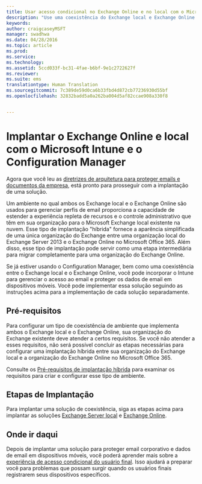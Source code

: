 ```yaml
---
title: Usar acesso condicional no Exchange Online e no local com o Microsoft Intune e o Configuration Manager
description: "Use uma coexistência do Exchange local e Exchange Online juntamente com o Configuration Manager e o Intune para gerenciar o acesso ao email e proteger os dados de email em dispositivos móveis."
keywords: 
author: craigcaseyMSFT
manager: swadhwa
ms.date: 04/28/2016
ms.topic: article
ms.prod: 
ms.service: 
ms.technology: 
ms.assetid: 5ccd033f-bc31-4fae-b6bf-9e1c2722627f
ms.reviewer: 
ms.suite: ems
translationtype: Human Translation
ms.sourcegitcommit: 7c389de59d0ca6b33fbd4d872cb77236930d55bf
ms.openlocfilehash: 32832badd5a0a262ba004d5af82ccae908a330f8


---
```


# Implantar o Exchange Online e local com o Microsoft Intune e o Configuration Manager
Agora que você leu as [diretrizes de arquitetura para proteger emails e documentos da empresa](architecture-guidance-for-protecting-company-email-and-documents.md), está pronto para prosseguir com a implantação de uma solução.

Um ambiente no qual ambos os Exchange local e o Exchange Online são usados para gerenciar perfis de email proporciona a capacidade de estender a experiência repleta de recursos e o controle administrativo que têm em sua organização para o Microsoft Exchange local existente na nuvem. Esse tipo de implantação "híbrida" fornece a aparência simplificada de uma única organização do Exchange entre uma organização local do Exchange Server 2013 e o Exchange Online no Microsoft Office 365. Além disso, esse tipo de implantação pode servir como uma etapa intermediária para migrar completamente para uma organização do Exchange Online.

Se já estiver usando o Configuration Manager, bem como uma coexistência entre o Exchange local e o Exchange Online, você pode incorporar o Intune para gerenciar o acesso ao email e proteger os dados de email em dispositivos móveis. Você pode implementar essa solução seguindo as instruções acima para a implementação de cada solução separadamente.

## Pré-requisitos
Para configurar um tipo de coexistência de ambiente que implementa ambos o Exchange local e o Exchange Online, sua organização do Exchange existente deve atender a certos requisitos. Se você não atender a esses requisitos, não será possível concluir as etapas necessárias para configurar uma implantação híbrida entre sua organização do Exchange local e a organização do Exchange Online no Microsoft Office 365.

Consulte os [Pré-requisitos de implantação híbrida](https://technet.microsoft.com/en-us/library/hh534377.aspx) para examinar os requisitos para criar e configurar esse tipo de ambiente.

## Etapas de Implantação
Para implantar uma solução de coexistência, siga as etapas acima para implantar as soluções [Exchange Server local](conditional-access-intune-configmgr-exchange.md) e [Exchange Online](conditional-access-intune-configmgr-exchange-online.md).

## Onde ir daqui
Depois de implantar uma solução para proteger email corporativo e dados de email em dispositivos móveis, você poderá aprender mais sobre a [experiência de acesso condicional do usuário final](end-user-experience-conditional-access.md). Isso ajudará a preparar você para problemas que possam surgir quando os usuários finais registrarem seus dispositivos específicos.



<!--HONumber=Jul16_HO3-->


